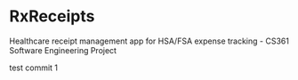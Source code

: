# RxReceipts
Healthcare receipt management app for HSA/FSA expense tracking - CS361 Software Engineering Project

test commit 1